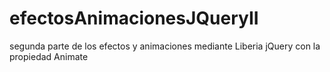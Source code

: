 # efectosAnimacionesJQueryII
segunda parte de los efectos y animaciones mediante Liberia jQuery con la propiedad Animate
